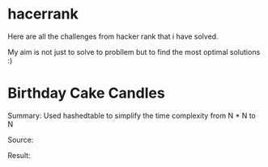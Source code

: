 # hacerrank
Here are all the challenges from hacker rank that i have solved.

My aim is not just to solve to probllem but to find the most optimal solutions :)


# Birthday Cake Candles

Summary: Used hashedtable to simplify the time complexity from N * N to N

Source:

Result:
